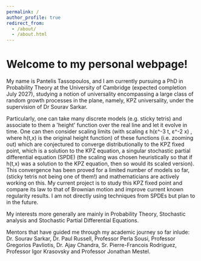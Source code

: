 ```yaml
---
permalink: /
author_profile: true
redirect_from: 
  - /about/
  - /about.html
---
```


<h1>Welcome to my personal webpage!</h1>

My name is Pantelis Tassopoulos, and I am currently pursuing a PhD in Probability Theory at the University of Cambridge (expected completion July 2027), studying a notion of universality encompassing a large class of random growth processes in the plane, namely, KPZ universality, under the supervision of Dr Sourav Sarkar.

Particularly, one can take many discrete models (e.g. sticky tetris) and associate to them a 'height' function over the real line and let it evolve in time. One can then consider scaling limits (with scaling ε h(ε^-3 t, ε^-2 x) , where h(t,x) is the original height function) of these functions (i.e. zooming out) which are conjectured to converge distributionally to the KPZ fixed point, which is a solution to the KPZ equation, a singular stochastic partial differential equation (SPDE) (the scaling was chosen heuristically so that if h(t,x) was a solution to the KPZ equation, then so would its scaled version). This convergence has been proved for a limited number of models so far, (sticky tetris not being one of them!) and mathematicians are actively working on this. My current project is to study this KPZ fixed point and compare its law to that of Brownian motion and improve current known regularity results. I am not directly using techniques from SPDEs but plan to in the future.

My interests more generally are mainly in Probability Theory, Stochastic analysis and Stochastic Partial Differential Equations.

Mentors that have guided me through my academic journey so far inlude: Dr. Sourav Sarkar, Dr. Paul Russell, Professor Perla Sousi, Professor Gregorios Pavliotis, Dr. Ajay Chandra, Sr. Pierre-Francois Rodriguez, Professor Igor Krasovsky and Professor Jonathan Mestel.

